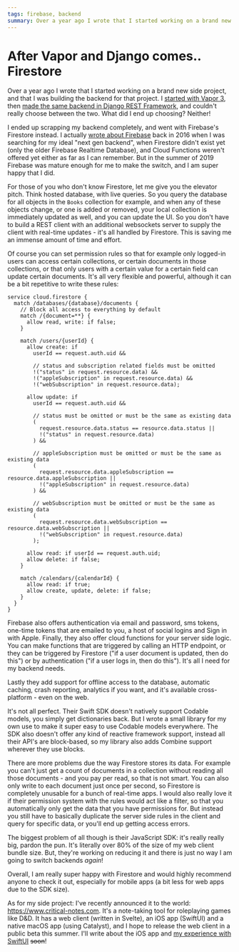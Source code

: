 ```yaml
---
tags: firebase, backend
summary: Over a year ago I wrote that I started working on a brand new side project, and that I was building the backend for that project. I started with Vapor 3, then made the same backend in Django REST Framework, and couldn't really choose between the two...
---
```


# After Vapor and Django comes.. Firestore
Over a year ago I wrote that I started working on a brand new side project, and that I was building the backend for that project. I [started with Vapor 3](/articles/2019/vapor/), then [made the same backend in Django REST Framework](/articles/2019/vapor-vs-drf/), and couldn't really choose between the two. What did I end up choosing? Neither!

I ended up scrapping my backend completely, and went with Firebase's Firestore instead. I actually [wrote about Firebase](/articles/2016/next-gen-backend/) back in 2016 when I was searching for my ideal "next gen backend", when Firestore didn't exist yet (only the older Firebase Realtime Database), and Cloud Functions weren't offered yet either as far as I can remember. But in the summer of 2019 Firebase was mature enough for me to make the switch, and I am super happy that I did.

For those of you who don't know Firestore, let me give you the elevator pitch. Think hosted database, with live queries. So you query the database for all objects in the `Books` collection for example, and when any of these objects change, or one is added or removed, your local collection is immediately updated as well, and you can update the UI. So you don't have to build a REST client with an additional websockets server to supply the client with real-time updates - it's all handled by Firestore. This is saving me an immense amount of time and effort.

Of course you can set permission rules so that for example only logged-in users can access certain collections, or certain documents in those collections, or that only users with a certain value for a certain field can update certain documents. It's all very flexible and powerful, although it can be a bit repetitive to write these rules:

```
service cloud.firestore {
  match /databases/{database}/documents {
    // Block all access to everything by default
    match /{document=**} {
      allow read, write: if false;
    }

    match /users/{userId} {
      allow create: if 
        userId == request.auth.uid && 

        // status and subscription related fields must be omitted
        !("status" in request.resource.data) &&
        !("appleSubscription" in request.resource.data) &&
        !("webSubscription" in request.resource.data);

      allow update: if 
        userId == request.auth.uid &&

        // status must be omitted or must be the same as existing data
        (
          request.resource.data.status == resource.data.status ||
          !("status" in request.resource.data)
        ) &&

        // appleSubscription must be omitted or must be the same as existing data
        (
          request.resource.data.appleSubscription == resource.data.appleSubscription ||
          !("appleSubscription" in request.resource.data)
        ) &&

        // webSubscription must be omitted or must be the same as existing data
        (
          request.resource.data.webSubscription == resource.data.webSubscription ||
          !("webSubscription" in request.resource.data)
        );
  
      allow read: if userId == request.auth.uid;
      allow delete: if false;
    }

    match /calendars/{calendarId} {
      allow read: if true;
      allow create, update, delete: if false;
    }
  }
}
```

Firebase also offers authentication via email and password, sms tokens, one-time tokens that are emailed to you, a host of social logins and Sign in with Apple. Finally, they also offer cloud functions for your server side logic. You can make functions that are triggered by calling an HTTP endpoint, or they can be triggered by Firestore ("if a user document is updated, then do this") or by authentication ("if a user logs in, then do this"). It's all I need for my backend needs.

Lastly they add support for offline access to the database, automatic caching, crash reporting, analytics if you want, and it's available cross-platform - even on the web.

It's not all perfect. Their Swift SDK doesn't natively support Codable models, you simply get dictionaries back. But I wrote a small library for my own use to make it super easy to use Codable models everywhere. The SDK also doesn't offer any kind of reactive framework support, instead all their API's are block-based, so my library also adds Combine support wherever they use blocks.

There are more problems due the way Firestore stores its data. For example you can't just get a count of documents in a collection without reading all those documents - and you pay per read, so that is not smart. You can also only write to each document just once per second, so Firestore is completely unusable for a bunch of real-time apps. I would also really love it if their permission system with the rules would act like a filter, so that you automatically only get the data that you have permissions for. But instead you still have to basically duplicate the server side rules in the client and query for specific data, or you'll end up getting access errors.

The biggest problem of all though is their JavaScript SDK: it's really really big, pardon the pun. It's literally over 80% of the size of my web client bundle size. But, they're working on reducing it and there is just no way I am going to switch backends *again*!

Overall, I am really super happy with Firestore and would highly recommend anyone to check it out, especially for mobile apps (a bit less for web apps due to the SDK size).

As for my side project: I've recently announced it to the world: https://www.critical-notes.com. It's a note-taking tool for roleplaying games like D&D. It has a web client (written in Svelte), an iOS app (SwiftUI) and a native macOS app (using Catalyst), and I hope to release the web client in a public beta this summer. I'll write about the iOS app and [my experience with SwiftUI](/articles/2020/swiftui-review/) ~~soon~~!
